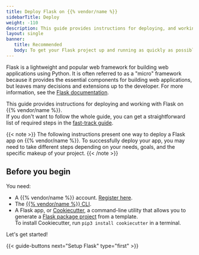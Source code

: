 ```yaml
---
title: Deploy Flask on {{% vendor/name %}}
sidebarTitle: Deploy
weight: -110
description: This guide provides instructions for deploying, and working with Flask on {{% vendor/name %}}.
layout: single
banner:
   title: Recommended
   body: To get your Flask project up and running as quickly as possible, experiment with the [{{% vendor/name %}} demo app](https://console.upsun.com/projects/create-project/demo) before following this guide.
---
```


Flask is a lightweight and popular web framework for building web applications using Python.
It is often referred to as a "micro" framework because it provides the essential components for building web applications,
but leaves many decisions and extensions up to the developer.
For more information, see the [Flask documentation](https://flask.palletsprojects.com/).

This guide provides instructions for deploying and working with Flask on {{% vendor/name %}}.</br>
If you don't want to follow the whole guide, you can get a straightforward list of required steps
in the [fast-track guide](/get-started/flask/deploy/tldr.md).

{{< note >}}
The following instructions present one way to deploy a Flask app on {{% vendor/name %}}.
To successfully deploy your app, you may need to take different steps depending on your needs,
goals, and the specific makeup of your project.
{{< /note >}}

## Before you begin

You need:

- A {{% vendor/name %}} account. [Register here](https://upsun.com/register/).
- The [{{% vendor/name %}} CLI](/administration/cli/_index.md).
- A Flask app, or [Cookiecutter](https://github.com/cookiecutter/cookiecutter),
  a command-line utility that allows you to generate a [Flask package project](https://github.com/cookiecutter-flask/cookiecutter-flask) from a template.</br>
  To install Cookiecutter, run  `pip3 install cookiecutter` in a terminal.

Let's get started!

{{< guide-buttons next="Setup Flask" type="first" >}}
